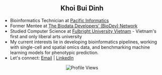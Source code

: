 <h2 align="center">Khoi Bui Dinh</h2>

- Bioinformatics Technician at [Pacific Informatics](https://pacificinformatics.com.vn/en/)
- Former Mentee at [The Biodata Developers’ (BioDev) Network](https://www.sanger.ac.uk/collaboration/biodev-network/)
- Studied Computer Science at [Fulbright University Vietnam](https://fulbright.edu.vn) - Vietnam's first and only liberal arts university
- My current interests lie in developing bioinformatics pipelines, working with single-cell and spatial omics data, and benchmarking machine learning models for phenotypic prediction.
- Let's connect: [Email](khoibui.personal@gmail.com) | [LinkedIn](https://www.linkedin.com/in/kbuidinh/)

<div align="center">
  <img src="https://komarev.com/ghpvc/?username=imkhoibui&color=brightgreen" alt="Profile Views" />
</div>
